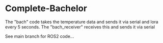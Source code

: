 # Complete-Bachelor
The "bach" code takes the temperature data and sends it via serial and lora every 5 seconds.
The "bach_receiver" receives this and sends it via serial

See main branch for ROS2 code...
